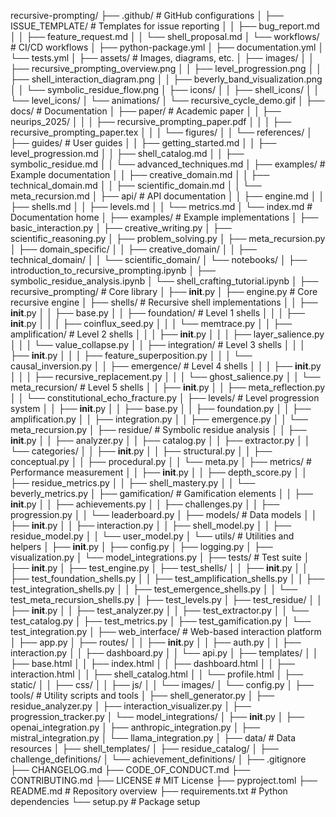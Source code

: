 recursive-prompting/
├── .github/                    # GitHub configurations
│   ├── ISSUE_TEMPLATE/         # Templates for issue reporting
│   │   ├── bug_report.md
│   │   ├── feature_request.md
│   │   └── shell_proposal.md
│   └── workflows/              # CI/CD workflows
│       ├── python-package.yml
│       ├── documentation.yml
│       └── tests.yml
│
├── assets/                     # Images, diagrams, etc.
│   ├── images/
│   │   ├── recursive_prompting_overview.png
│   │   ├── level_progression.png
│   │   ├── shell_interaction_diagram.png
│   │   ├── beverly_band_visualization.png
│   │   └── symbolic_residue_flow.png
│   ├── icons/
│   │   ├── shell_icons/
│   │   └── level_icons/
│   └── animations/
│       └── recursive_cycle_demo.gif
│
├── docs/                       # Documentation
│   ├── paper/                  # Academic paper
│   │   ├── neurips_2025/
│   │   │   ├── recursive_prompting_paper.pdf
│   │   │   ├── recursive_prompting_paper.tex
│   │   │   └── figures/
│   │   └── references/
│   ├── guides/                 # User guides
│   │   ├── getting_started.md
│   │   ├── level_progression.md
│   │   ├── shell_catalog.md
│   │   ├── symbolic_residue.md
│   │   └── advanced_techniques.md
│   ├── examples/               # Example documentation
│   │   ├── creative_domain.md
│   │   ├── technical_domain.md
│   │   ├── scientific_domain.md
│   │   └── meta_recursion.md
│   ├── api/                    # API documentation
│   │   ├── engine.md
│   │   ├── shells.md
│   │   ├── levels.md
│   │   └── metrics.md
│   └── index.md                # Documentation home
│
├── examples/                   # Example implementations
│   ├── basic_interaction.py
│   ├── creative_writing.py
│   ├── scientific_reasoning.py
│   ├── problem_solving.py
│   ├── meta_recursion.py
│   ├── domain_specific/
│   │   ├── creative_domain/
│   │   ├── technical_domain/
│   │   └── scientific_domain/
│   └── notebooks/
│       ├── introduction_to_recursive_prompting.ipynb
│       ├── symbolic_residue_analysis.ipynb
│       └── shell_crafting_tutorial.ipynb
│
├── recursive_prompting/        # Core library
│   ├── __init__.py
│   ├── engine.py               # Core recursive engine
│   ├── shells/                 # Recursive shell implementations
│   │   ├── __init__.py
│   │   ├── base.py
│   │   ├── foundation/         # Level 1 shells
│   │   │   ├── __init__.py
│   │   │   ├── coinflux_seed.py
│   │   │   └── memtrace.py
│   │   ├── amplification/      # Level 2 shells
│   │   │   ├── __init__.py
│   │   │   ├── layer_salience.py
│   │   │   └── value_collapse.py
│   │   ├── integration/        # Level 3 shells
│   │   │   ├── __init__.py
│   │   │   ├── feature_superposition.py
│   │   │   └── causal_inversion.py
│   │   ├── emergence/          # Level 4 shells
│   │   │   ├── __init__.py
│   │   │   ├── recursive_replacement.py
│   │   │   └── ghost_salience.py
│   │   └── meta_recursion/     # Level 5 shells
│   │       ├── __init__.py
│   │       ├── meta_reflection.py
│   │       └── constitutional_echo_fracture.py
│   ├── levels/                 # Level progression system
│   │   ├── __init__.py
│   │   ├── base.py
│   │   ├── foundation.py
│   │   ├── amplification.py
│   │   ├── integration.py
│   │   ├── emergence.py
│   │   └── meta_recursion.py
│   ├── residue/                # Symbolic residue analysis
│   │   ├── __init__.py
│   │   ├── analyzer.py
│   │   ├── catalog.py
│   │   ├── extractor.py
│   │   └── categories/
│   │       ├── __init__.py
│   │       ├── structural.py
│   │       ├── conceptual.py
│   │       ├── procedural.py
│   │       └── meta.py
│   ├── metrics/                # Performance measurement
│   │   ├── __init__.py
│   │   ├── depth_score.py
│   │   ├── residue_metrics.py
│   │   ├── shell_mastery.py
│   │   └── beverly_metrics.py
│   ├── gamification/           # Gamification elements
│   │   ├── __init__.py
│   │   ├── achievements.py
│   │   ├── challenges.py
│   │   ├── progression.py
│   │   └── leaderboard.py
│   ├── models/                 # Data models
│   │   ├── __init__.py
│   │   ├── interaction.py
│   │   ├── shell_model.py
│   │   ├── residue_model.py
│   │   └── user_model.py
│   └── utils/                  # Utilities and helpers
│       ├── __init__.py
│       ├── config.py
│       ├── logging.py
│       ├── visualization.py
│       └── model_integrations.py
│
├── tests/                      # Test suite
│   ├── __init__.py
│   ├── test_engine.py
│   ├── test_shells/
│   │   ├── __init__.py
│   │   ├── test_foundation_shells.py
│   │   ├── test_amplification_shells.py
│   │   ├── test_integration_shells.py
│   │   ├── test_emergence_shells.py
│   │   └── test_meta_recursion_shells.py
│   ├── test_levels.py
│   ├── test_residue/
│   │   ├── __init__.py
│   │   ├── test_analyzer.py
│   │   ├── test_extractor.py
│   │   └── test_catalog.py
│   ├── test_metrics.py
│   ├── test_gamification.py
│   └── test_integration.py
│
├── web_interface/              # Web-based interaction platform
│   ├── app.py
│   ├── routes/
│   │   ├── __init__.py
│   │   ├── auth.py
│   │   ├── interaction.py
│   │   ├── dashboard.py
│   │   └── api.py
│   ├── templates/
│   │   ├── base.html
│   │   ├── index.html
│   │   ├── dashboard.html
│   │   ├── interaction.html
│   │   ├── shell_catalog.html
│   │   └── profile.html
│   ├── static/
│   │   ├── css/
│   │   ├── js/
│   │   └── images/
│   └── config.py
│
├── tools/                      # Utility scripts and tools
│   ├── shell_generator.py
│   ├── residue_analyzer.py
│   ├── interaction_visualizer.py
│   ├── progression_tracker.py
│   └── model_integrations/
│       ├── __init__.py
│       ├── openai_integration.py
│       ├── anthropic_integration.py
│       ├── mistral_integration.py
│       └── llama_integration.py
│
├── data/                       # Data resources
│   ├── shell_templates/
│   ├── residue_catalog/
│   ├── challenge_definitions/
│   └── achievement_definitions/
│
├── .gitignore
├── CHANGELOG.md
├── CODE_OF_CONDUCT.md
├── CONTRIBUTING.md
├── LICENSE                     # MIT License
├── pyproject.toml
├── README.md                   # Repository overview
├── requirements.txt            # Python dependencies
└── setup.py                    # Package setup
